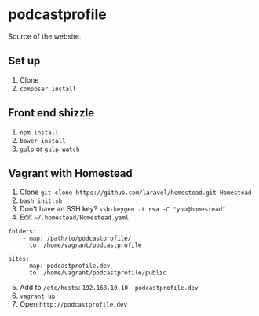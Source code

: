 podcastprofile
===

Source of the website.

## Set up

1. Clone
2. `composer install`

## Front end shizzle
1. `npm install`
2. `bower install`
3. `gulp` or `gulp watch`

## Vagrant with Homestead

1. Clone `git clone https://github.com/laravel/homestead.git Homestead`
2. `bash init.sh`
3. Don't have an SSH key? `ssh-keygen -t rsa -C "you@homestead"`
4. Edit `~/.homestead/Homestead.yaml`

  ```
  folders:
      - map: /path/to/podcastprofile/
        to: /home/vagrant/podcastprofile

  sites:
      - map: podcastprofile.dev
        to: /home/vagrant/podcastprofile/public
  ```

5. Add to `/etc/hosts`: ```192.168.10.10  podcastprofile.dev```
6. `vagrant up`
7. Open `http://podcastprofile.dev`
